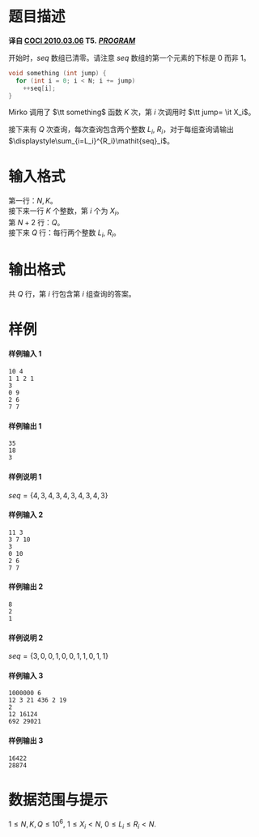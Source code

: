 
# 题目描述

 **译自 [COCI 2010.03.06](http://hsin.hr/coci/archive/2009_2010/) T5.** ***[PROGRAM](http://hsin.hr/coci/archive/2009_2010/contest5_tasks.pdf)***

开始时，$\mathit{seq}$ 数组已清零。请注意 $\mathit{seq}$ 数组的第一个元素的下标是 0 而非 1。

```cpp
void something (int jump) {
  for (int i = 0; i < N; i += jump)
    ++seq[i];
}
```

Mirko 调用了 $\tt something$ 函数 $K$ 次，第 $i$ 次调用时 $\tt jump= \it X_i$。

接下来有 $Q$ 次查询，每次查询包含两个整数 $L_i,$ $R_i$，对于每组查询请输出 $\displaystyle\sum_{i=L_i}^{R_i}\mathit{seq}_i$。

# 输入格式

第一行：$N,K$。  
接下来一行 $K$ 个整数，第 $i$ 个为 $X_i$。  
第 $N+2$ 行：$Q$。  
接下来 $Q$ 行：每行两个整数 $L_i,$ $R_i$。

# 输出格式

共 $Q$ 行，第 $i$ 行包含第 $i$ 组查询的答案。

# 样例

#### 样例输入 1
```plain
10 4
1 1 2 1
3
0 9
2 6
7 7
```

#### 样例输出 1
```plain
35
18
3
```

#### 样例说明 1
$seq=\{4, 3, 4, 3, 4, 3, 4, 3, 4, 3\}$

#### 样例输入 2
```plain
11 3
3 7 10
3
0 10
2 6
7 7
```

#### 样例输出 2
```plain
8
2
1
```

#### 样例说明 2
$seq=\{3, 0, 0, 1, 0, 0, 1, 1, 0, 1, 1\}$

#### 样例输入 3
```plain
1000000 6
12 3 21 436 2 19
2
12 16124
692 29021
```

#### 样例输出 3
```plain
16422
28874
```

# 数据范围与提示

$1≤N,K,Q≤10^6,$ $1≤X_i<N,$ $0≤L_i≤R_i<N$.

